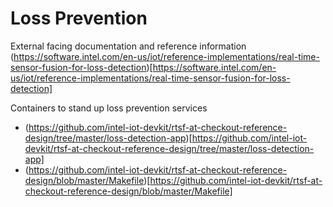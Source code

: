 # Loss Prevention
External facing documentation and reference information (https://software.intel.com/en-us/iot/reference-implementations/real-time-sensor-fusion-for-loss-detection)[https://software.intel.com/en-us/iot/reference-implementations/real-time-sensor-fusion-for-loss-detection]

Containers to stand up loss prevention services
* (https://github.com/intel-iot-devkit/rtsf-at-checkout-reference-design/tree/master/loss-detection-app)[https://github.com/intel-iot-devkit/rtsf-at-checkout-reference-design/tree/master/loss-detection-app]
* (https://github.com/intel-iot-devkit/rtsf-at-checkout-reference-design/blob/master/Makefile)[https://github.com/intel-iot-devkit/rtsf-at-checkout-reference-design/blob/master/Makefile]
